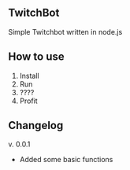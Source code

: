 ## TwitchBot
Simple Twitchbot written in node.js

## How to use
1. Install
2. Run
3. ????
4. Profit

## Changelog

v. 0.0.1
- Added some basic functions
